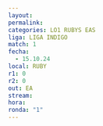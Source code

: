 ```yaml
---
layout: 
permalink: 
categories: LO1 RUBYS EAS
liga: LIGA INDIGO
match: 1
fecha:
  - 15.10.24
local: RUBY
r1: 0
r2: 0
out: EA
stream: 
hora: 
ronda: "1"
---
```

